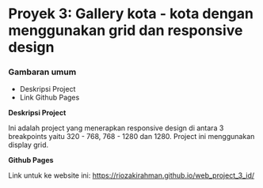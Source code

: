 # Proyek 3: Gallery kota - kota dengan menggunakan grid dan responsive design

### Gambaran umum

- Deskripsi Project
- Link Github Pages

**Deskripsi Project**

Ini adalah project yang menerapkan responsive design di antara 3 breakpoints yaitu 320 - 768, 768 - 1280 dan 1280. Project ini menggunakan display grid.

**Github Pages**

Link untuk ke website ini: https://riozakirahman.github.io/web_project_3_id/
